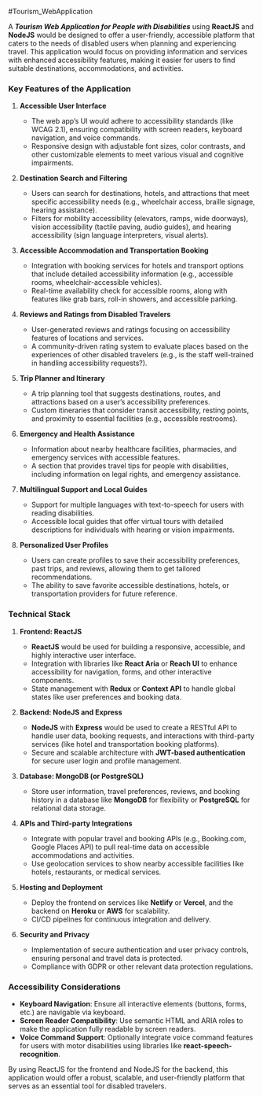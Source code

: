 #Tourism_WebApplication

A ***Tourism Web Application for People with Disabilities*** using **ReactJS** and **NodeJS** would be designed to offer a user-friendly, accessible platform that caters to the needs of disabled users when planning and experiencing travel. This application would focus on providing information and services with enhanced accessibility features, making it easier for users to find suitable destinations, accommodations, and activities.

### Key Features of the Application

1. **Accessible User Interface**
   - The web app’s UI would adhere to accessibility standards (like WCAG 2.1), ensuring compatibility with screen readers, keyboard navigation, and voice commands.
   - Responsive design with adjustable font sizes, color contrasts, and other customizable elements to meet various visual and cognitive impairments.

2. **Destination Search and Filtering**
   - Users can search for destinations, hotels, and attractions that meet specific accessibility needs (e.g., wheelchair access, braille signage, hearing assistance).
   - Filters for mobility accessibility (elevators, ramps, wide doorways), vision accessibility (tactile paving, audio guides), and hearing accessibility (sign language interpreters, visual alerts).

3. **Accessible Accommodation and Transportation Booking**
   - Integration with booking services for hotels and transport options that include detailed accessibility information (e.g., accessible rooms, wheelchair-accessible vehicles).
   - Real-time availability check for accessible rooms, along with features like grab bars, roll-in showers, and accessible parking.

4. **Reviews and Ratings from Disabled Travelers**
   - User-generated reviews and ratings focusing on accessibility features of locations and services.
   - A community-driven rating system to evaluate places based on the experiences of other disabled travelers (e.g., is the staff well-trained in handling accessibility requests?).

5. **Trip Planner and Itinerary**
   - A trip planning tool that suggests destinations, routes, and attractions based on a user’s accessibility preferences.
   - Custom itineraries that consider transit accessibility, resting points, and proximity to essential facilities (e.g., accessible restrooms).

6. **Emergency and Health Assistance**
   - Information about nearby healthcare facilities, pharmacies, and emergency services with accessible features.
   - A section that provides travel tips for people with disabilities, including information on legal rights, and emergency assistance.

7. **Multilingual Support and Local Guides**
   - Support for multiple languages with text-to-speech for users with reading disabilities.
   - Accessible local guides that offer virtual tours with detailed descriptions for individuals with hearing or vision impairments.

8. **Personalized User Profiles**
   - Users can create profiles to save their accessibility preferences, past trips, and reviews, allowing them to get tailored recommendations.
   - The ability to save favorite accessible destinations, hotels, or transportation providers for future reference.

### Technical Stack

1. **Frontend: ReactJS**
   - **ReactJS** would be used for building a responsive, accessible, and highly interactive user interface.
   - Integration with libraries like **React Aria** or **Reach UI** to enhance accessibility for navigation, forms, and other interactive components.
   - State management with **Redux** or **Context API** to handle global states like user preferences and booking data.

2. **Backend: NodeJS and Express**
   - **NodeJS** with **Express** would be used to create a RESTful API to handle user data, booking requests, and interactions with third-party services (like hotel and transportation booking platforms).
   - Secure and scalable architecture with **JWT-based authentication** for secure user login and profile management.

3. **Database: MongoDB (or PostgreSQL)**
   - Store user information, travel preferences, reviews, and booking history in a database like **MongoDB** for flexibility or **PostgreSQL** for relational data storage.

4. **APIs and Third-party Integrations**
   - Integrate with popular travel and booking APIs (e.g., Booking.com, Google Places API) to pull real-time data on accessible accommodations and activities.
   - Use geolocation services to show nearby accessible facilities like hotels, restaurants, or medical services.

5. **Hosting and Deployment**
   - Deploy the frontend on services like **Netlify** or **Vercel**, and the backend on **Heroku** or **AWS** for scalability.
   - CI/CD pipelines for continuous integration and delivery.

6. **Security and Privacy**
   - Implementation of secure authentication and user privacy controls, ensuring personal and travel data is protected.
   - Compliance with GDPR or other relevant data protection regulations.

### Accessibility Considerations

- **Keyboard Navigation**: Ensure all interactive elements (buttons, forms, etc.) are navigable via keyboard.
- **Screen Reader Compatibility**: Use semantic HTML and ARIA roles to make the application fully readable by screen readers.
- **Voice Command Support**: Optionally integrate voice command features for users with motor disabilities using libraries like **react-speech-recognition**.
  
By using ReactJS for the frontend and NodeJS for the backend, this application would offer a robust, scalable, and user-friendly platform that serves as an essential tool for disabled travelers.
